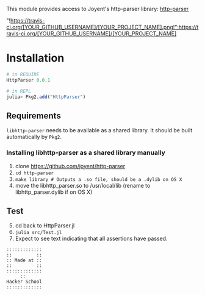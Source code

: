 This module provides access to Joyent's http-parser library: [http-parser](https://github.com/joyent/http-parser)

"!https://travis-ci.org/[YOUR_GITHUB_USERNAME]/[YOUR_PROJECT_NAME].png!":https://travis-ci.org/[YOUR_GITHUB_USERNAME]/[YOUR_PROJECT_NAME]

# Installation

```jl
# in REQUIRE
HttpParser 0.0.1

# in REPL
julia> Pkg2.add("HttpParser")
```

## Requirements

`libhttp-parser` needs to be available as a shared library. It should be built automatically by `Pkg2`.

### Installing libhttp-parser as a shared library manually

1. clone https://github.com/joyent/http-parser
2. `cd http-parser`
3. `make library # Outputs a .so file, should be a .dylib on OS X`
4. move the libhttp_parser.so to /usr/local/lib (rename to libhttp_parser.dylib if on OS X)

## Test

5. cd back to HttpParser.jl
6. `julia src/Test.jl`
7. Expect to see text indicating that all assertions have passed.

~~~~
:::::::::::::
::         ::
:: Made at ::
::         ::
:::::::::::::
     ::
Hacker School
:::::::::::::
~~~~
